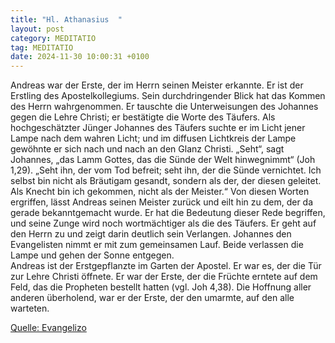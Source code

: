 ```yaml
---
title: "Hl. Athanasius  "
layout: post
category: MEDITATIO
tag: MEDITATIO
date: 2024-11-30 10:00:31 +0100
---
```

 Andreas war der Erste, der im Herrn seinen Meister erkannte. Er ist der Erstling des Apostelkollegiums. Sein durchdringender Blick hat das Kommen des Herrn wahrgenommen. Er tauschte die Unterweisungen des Johannes gegen die Lehre Christi; er bestätigte die Worte des Täufers. Als hochgeschätzter Jünger Johannes des Täufers suchte er im Licht jener Lampe nach dem wahren Licht; und im diffusen Lichtkreis der Lampe gewöhnte er sich nach und nach an den Glanz Christi.<!--more-->
„Seht“, sagt Johannes, „das Lamm Gottes, das die Sünde der Welt hinwegnimmt“ (Joh 1,29). „Seht ihn, der vom Tod befreit; seht ihn, der die Sünde vernichtet. Ich selbst bin nicht als Bräutigam gesandt, sondern als der, der diesen geleitet. Als Knecht bin ich gekommen, nicht als der Meister.“
Von diesen Worten ergriffen, lässt Andreas seinen Meister zurück und eilt hin zu dem, der da gerade bekanntgemacht wurde. Er hat die Bedeutung dieser Rede begriffen, und seine Zunge wird noch wortmächtiger als die des Täufers. Er geht auf den Herrn zu und zeigt darin deutlich sein Verlangen. Johannes den Evangelisten nimmt er mit zum gemeinsamen Lauf. Beide verlassen die Lampe und gehen der Sonne entgegen.  
Andreas ist der Erstgepflanzte im Garten der Apostel. Er war es, der die Tür zur Lehre Christi öffnete. Er war der Erste, der die Früchte erntete auf dem Feld, das die Propheten bestellt hatten (vgl. Joh 4,38). Die Hoffnung aller anderen überholend, war er der Erste, der den umarmte, auf den alle warteten.

[Quelle: Evangelizo](https://evangeliumtagfuertag.org/DE/gospel)